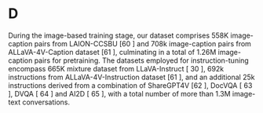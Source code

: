 # D

During the image-based training stage, our dataset comprises 558K image-caption pairs
from LAION-CCSBU [60 ] and 708k image-caption pairs from ALLaVA-4V-Caption dataset [61 ],
culminating in a total of 1.26M image-caption pairs for pretraining. The datasets employed for
instruction-tuning encompass 665K mixture dataset from LLaVA-Instruct [ 30 ], 692k instructions from
ALLaVA-4V-Instruction dataset [61 ], and an additional 25k instructions derived from a combination
of ShareGPT4V [62 ], DocVQA [ 63 ], DVQA [ 64 ] and AI2D [ 65 ], with a total number of more
than 1.3M image-text conversations.